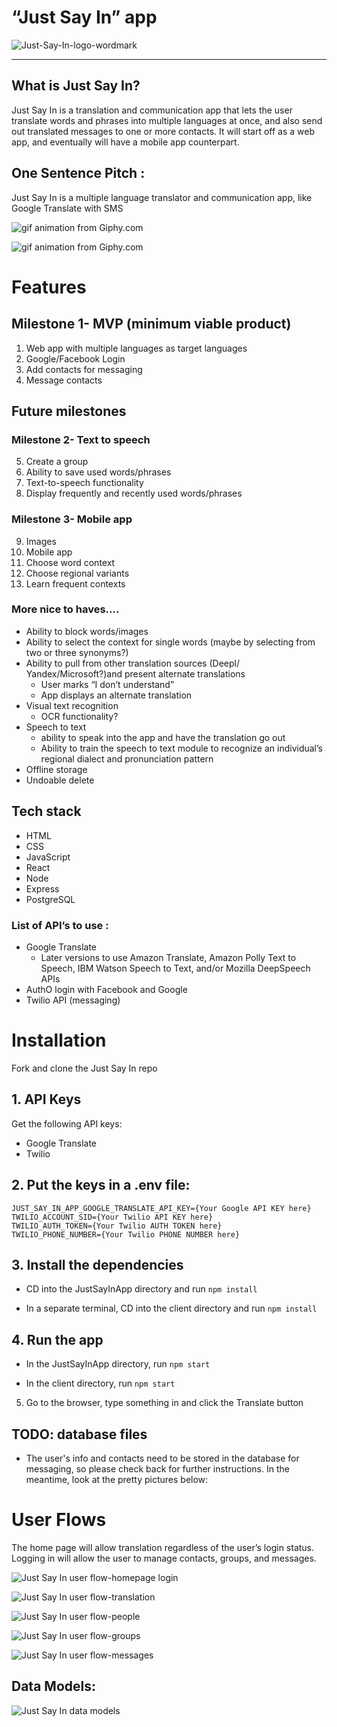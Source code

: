 # **“Just Say In” app**

![Just-Say-In-logo-wordmark](readme_images/Just-Say-In-logo-wordmark.png)

---

## What is Just Say In?

Just Say In is a translation and communication app that lets the user translate words and phrases into multiple languages at once, and also send out translated messages to one or more contacts. It will start off as a web app, and eventually will have a mobile app counterpart.

## One Sentence Pitch :

Just Say In is a multiple language translator and communication app, like Google Translate with SMS

![gif animation from Giphy.com](https://media.giphy.com/media/d7BJkUCIRjXLuj6lX6/giphy.gif)

![gif animation from Giphy.com](https://media.giphy.com/media/Q7e997geab5EfC5Mlp/giphy.gif)

# Features

## Milestone 1- MVP (minimum viable product)

1. Web app with multiple languages as target languages
2. Google/Facebook Login
3. Add contacts for messaging
4. Message contacts

## Future milestones

### Milestone 2- Text to speech

5. Create a group
6. Ability to save used words/phrases
7. Text-to-speech functionality
8. Display frequently and recently used words/phrases

### Milestone 3- Mobile app

9. Images
10. Mobile app
11. Choose word context
12. Choose regional variants
13. Learn frequent contexts

### More nice to haves….

- Ability to block words/images
- Ability to select the context for single words (maybe by selecting from two or three synonyms?)
- Ability to pull from other translation sources (Deepl/ Yandex/Microsoft?)and present alternate translations
  - User marks “I don’t understand”
  - App displays an alternate translation
- Visual text recognition
  - OCR functionality?
- Speech to text
  - ability to speak into the app and have the translation go out
  - Ability to train the speech to text module to recognize an individual’s regional dialect and pronunciation pattern
- Offline storage
- Undoable delete

## Tech stack

- HTML
- CSS
- JavaScript
- React
- Node
- Express
- PostgreSQL

### List of API’s to use :

- Google Translate
  - Later versions to use Amazon Translate, Amazon Polly Text to Speech, IBM Watson Speech to Text, and/or Mozilla DeepSpeech APIs
- AuthO login with Facebook and Google
- Twilio API (messaging)

# Installation

Fork and clone the Just Say In repo

## 1. API Keys

Get the following API keys:

- Google Translate
- Twilio

## 2. Put the keys in a .env file:

```
JUST_SAY_IN_APP_GOOGLE_TRANSLATE_API_KEY={Your Google API KEY here}
TWILIO_ACCOUNT_SID={Your Twilio API KEY here}
TWILIO_AUTH_TOKEN={Your Twilio AUTH TOKEN here}
TWILIO_PHONE_NUMBER={Your Twilio PHONE NUMBER here}
```

## 3. Install the dependencies

- CD into the JustSayInApp directory and run `npm install`

- In a separate terminal, CD into the client directory and run `npm install`

## 4. Run the app

- In the JustSayInApp directory, run `npm start`

- In the client directory, run `npm start`

5. Go to the browser, type something in and click the Translate button

## TODO: database files

- The user's info and contacts need to be stored in the database for messaging, so please check back for further instructions. In the meantime, look at the pretty pictures below:

# User Flows

The home page will allow translation regardless of the user’s login status. Logging in will allow the user to manage contacts, groups, and messages.

![Just Say In user flow-homepage login](readme_images/Just_Say_In_user_flow-homepage_login.png)

![Just Say In user flow-translation](readme_images/Just_Say_In_user_flow-translation.png)

![Just Say In user flow-people](readme_images/Just_Say_In_user_flow-people.png)

![Just Say In user flow-groups](readme_images/Just_Say_In_user_flow-groups.png)

![Just Say In user flow-messages](readme_images/Just_Say_In_user_flow-messages.png)

## Data Models:

![Just Say In data models](readme_images/Just_Say_In_data_models.png)
